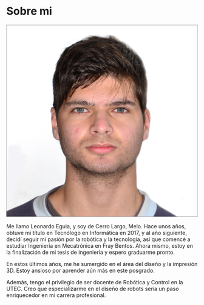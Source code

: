 # Sobre mi

![](../images/fotoCarnet.jpg)

Me llamo Leonardo Eguia, y soy de Cerro Largo, Melo. Hace unos años, obtuve mi título en Tecnólogo en Informática en 2017, y al año siguiente, decidí seguir mi pasión por la robótica y la tecnología, así que comencé a estudiar Ingeniería en Mecatrónica en Fray Bentos. Ahora mismo, estoy en la finalización de mi tesis de ingeniería y espero graduarme pronto.

En estos últimos años, me he sumergido en el área del diseño y la impresión 3D. Estoy ansioso por aprender aún más en este posgrado.

Además, tengo el privilegio de ser docente de Robótica y Control en la UTEC. Creo que especializarme en el diseño de robots sería un paso enriquecedor en mi carrera profesional.
